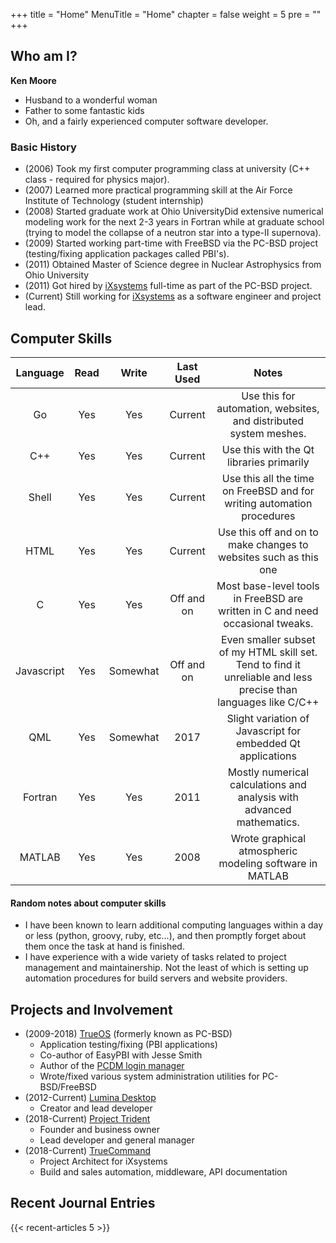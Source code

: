 +++
title = "Home"
MenuTitle = "Home"
chapter = false
weight = 5
pre = ""
+++


## Who am I?
**Ken Moore**

 - Husband to a wonderful woman
 - Father to some fantastic kids
 - Oh, and a fairly experienced computer software developer.

### Basic History
 - (2006) Took my first computer programming class at university (C++ class - required for physics major).
 - (2007) Learned more practical programming skill at the Air Force Institute of Technology (student internship)
 - (2008) Started graduate work at Ohio UniversityDid extensive numerical modeling work for the next 2-3 years in Fortran while at graduate school (trying to model the collapse of a neutron star into a type-II supernova).
 - (2009) Started working part-time with FreeBSD via the PC-BSD project (testing/fixing application packages called PBI's).
 - (2011) Obtained Master of Science degree in Nuclear Astrophysics from Ohio University
 - (2011) Got hired by [iXsystems](https://www.ixsystems.com) full-time as part of the PC-BSD project. 
 - (Current) Still working for [iXsystems](https://www.ixsystems.com) as a software engineer and project lead.

## Computer Skills
| Language | Read | Write | Last Used | Notes |
|:-------------:|:------:|:------:|:------:|:------:|
| Go | Yes | Yes | Current | Use this for automation, websites, and distributed system meshes.
| C++ | Yes | Yes | Current | Use this with the Qt libraries primarily
| Shell | Yes | Yes | Current | Use this all the time on FreeBSD and for writing automation procedures
| HTML | Yes | Yes | Current | Use this off and on to make changes to websites such as this one
| C | Yes | Yes | Off and on | Most base-level tools in FreeBSD are written in C and need occasional tweaks.
| Javascript | Yes | Somewhat | Off and on | Even smaller subset of my HTML skill set. Tend to find it unreliable and less precise than languages like C/C++
| QML | Yes | Somewhat | 2017 | Slight variation of Javascript for embedded Qt applications
| Fortran | Yes | Yes | 2011 | Mostly numerical calculations and analysis with advanced mathematics.
| MATLAB | Yes | Yes | 2008 | Wrote graphical atmospheric modeling software in MATLAB

#### Random notes about computer skills
* I have been known to learn additional computing languages within a day or less (python, groovy, ruby, etc...), and then promptly forget about them once the task at hand is finished.
* I have experience with a wide variety of tasks related to project management and maintainership. Not the least of which is setting up automation procedures for build servers and website providers.

## Projects and Involvement
* (2009-2018) [TrueOS](https://trueos.org) (formerly known as PC-BSD)
   * Application testing/fixing (PBI applications)
   * Co-author of EasyPBI with Jesse Smith
   * Author of the [PCDM login manager](https://github.com/project-trident/pcdm)
   * Wrote/fixed various system administration utilities for PC-BSD/FreeBSD
* (2012-Current) [Lumina Desktop](http://lumina-desktop.org)
   * Creator and lead developer
* (2018-Current) [Project Trident](http://project-trident.org)
   * Founder and business owner
   * Lead developer and general manager
* (2018-Current) [TrueCommand](http://www.ixsystems.com/truecommand)
   * Project Architect for iXsystems
   * Build and sales automation, middleware, API documentation

## Recent Journal Entries
{{< recent-articles 5 >}}
